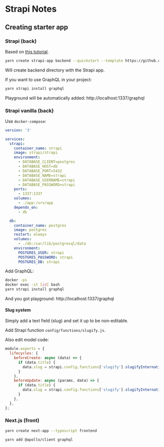 # Strapi Notes

## Creating starter app

### Strapi (back)

Based on [this tutorial](https://strapi.io/blog/build-a-blog-with-next-react-js-strapi).

```bash
yarn create strapi-app backend --quickstart --template https://github.com/strapi/strapi-template-blog
```

Will create backend directory with the Strapi app. 

If you want to use GraphQL in your project:

```bash
yarn strapi install graphql
```

Playground will be automatically added: http://localhost:1337/graphql

### Strapi vanilla (back) 

Use `docker-compose`:

```yaml
version: '3'

services:
  strapi:
    container_name: strapi
    image: strapi/strapi
    environment:
      - DATABASE_CLIENT=postgres
      - DATABASE_HOST=db
      - DATABASE_PORT=5432
      - DATABASE_NAME=strapi
      - DATABASE_USERNAME=strapi
      - DATABASE_PASSWORD=strapi
    ports:
      - 1337:1337
    volumes:
      - ./app:/srv/app
    depends_on:
      - db

  db:
    container_name: postgres
    image: postgres
    restart: always
    volumes:
      - ./db:/var/lib/postgresql/data
    environment:
      POSTGRES_USER: strapi
      POSTGRES_PASSWORD: strapi
      POSTGRES_DB: strapi
```

Add GraphQL:

```bash
docker -ps
docker exec -it [id] bash
yarn strapi install graphql
```

And you got playground: http://localhost:1337/graphql

#### Slug system

Simply add a text field (slug) and set it up to be non-editable.

Add Strapi function `config/functions/slugify.js`.

Also edit model code:

```js
module.exports = {
  lifecycles: {
    beforeCreate: async (data) => {
      if (data.title) {
        data.slug = strapi.config.functions['slugify'].slugifyInternational(data.title);
      }
    },
    beforeUpdate: async (params, data) => {
      if (data.title) {
        data.slug = strapi.config.functions['slugify'].slugifyInternational(data.title);
      }
    },
  },
};
```

### Next.js (front)

```bash
yarn create next-app --typescript frontend
```

```bash
yarn add @apollo/client graphql
```